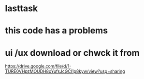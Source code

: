 # lasttask
# this code has a problems
# ui /ux download or chwck it from 
https://drive.google.com/file/d/1-TURE0VHpzMOUDH8oYufsJcGCl1p8kyw/view?usp=sharing 
